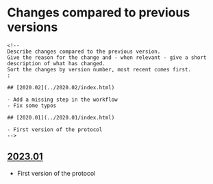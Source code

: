 # Changes compared to previous versions

```{=html}
<!--
Describe changes compared to the previous version. 
Give the reason for the change and - when relevant - give a short description of what has changed. 
Sort the changes by version number, most recent comes first. 
:

## [2020.02](../2020.02/index.html)

- Add a missing step in the workflow
- Fix some typos

## [2020.01](../2020.01/index.html)

- First version of the protocol
-->
```
## [2023.01](../2023.01/index.html)

-   First version of the protocol
